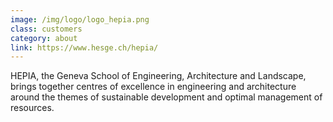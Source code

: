 ```yaml
---
image: /img/logo/logo_hepia.png
class: customers
category: about
link: https://www.hesge.ch/hepia/
---
```


HEPIA, the Geneva School of Engineering, Architecture and Landscape, brings together centres of excellence in engineering and architecture around the themes of sustainable development and optimal management of resources. 